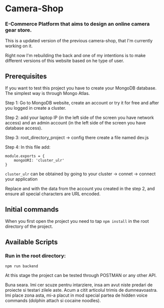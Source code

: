 # Camera-Shop

### E-Commerce Platform that aims to design an online camera gear store. 

This is a updated version of the previous camera-shop, that I'm currently working on it.

Right now I'm rebuilding the back and one of my intentions is to make different versions of this website based on he type of user.

## Prerequisites
If you want to test this project you have to create your MongoDB database. The simplest way is through Mongo Atlas.

Step 1: Go to MongoDB website, create an account or try it for free and after you logged in create a cluster.

Step 2: add your laptop IP (in the left side of the screen you have network access) and an admin account (in the left side of the screen you have database access).

Step 3: root_directory_project -> config there create a file named dev.js

Step 4: In this file add:
```
module.exports = {
    mongoURI: 'cluster_ulr'
}
```

``` cluster_ulr ``` can be obtained by going to your cluster -> connet -> connect your application 

Replace <password> and <username> with the data from the account you created in the step 2, and ensure all special characters are URL encoded.

## Initial commands
When you first open the project you need to tap ``` npm install ``` in the root directory of the project.

## Available Scripts
### Run in the root directory:
```
npm run backend
```
At this stage the project can be tested through POSTMAN or any other API.


Buna seara. Imi cer scuze pentru intarziere, insa am avut niste predari de proiecte si testari zilele aste. Acum a citit articolul trimis de dumneavoastra. Imi place zona asta, mi-a placut in mod special partea de hidden voice commands (dolphin attach si cocaine noodles).

